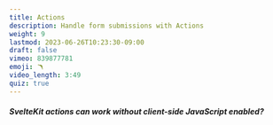 ```yaml
---
title: Actions
description: Handle form submissions with Actions
weight: 9
lastmod: 2023-06-26T10:23:30-09:00
draft: false
vimeo: 839877781
emoji: 🪃
video_length: 3:49
quiz: true
---
```


<quiz-modal options="true:false" answer="true" prize="7">
  <h5>SvelteKit actions can work without client-side JavaScript enabled?</h5>
</quiz-modal>